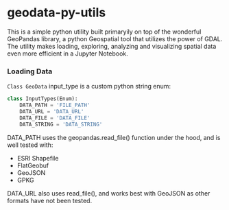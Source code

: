 # geodata-py-utils

This is a simple python utility built primaryily on top of the wonderful GeoPandas library, a python Geospatial tool that utilizes the power of GDAL.  The utility makes loading, exploring, analyzing and visualizing spatial data even more efficient in a Jupyter Notebook.  

### Loading Data 
`Class GeoData`
input_type is a custom python string enum:
```python
class InputTypes(Enum):
    DATA_PATH = 'FILE_PATH'
    DATA_URL = 'DATA_URL'
    DATA_FILE = 'DATA_FILE'
    DATA_STRING = 'DATA_STRING'
```
DATA_PATH uses the geopandas.read_file() function under the hood, and is well tested with:
- ESRI Shapefile
- FlatGeobuf
- GeoJSON
- GPKG

        
DATA_URL also uses read_file(), and works best with GeoJSON as other formats have not been tested.






